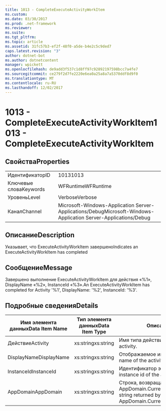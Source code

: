 ```yaml
---
title: 1013 - CompleteExecuteActivityWorkItem
ms.custom: 
ms.date: 03/30/2017
ms.prod: .net-framework
ms.reviewer: 
ms.suite: 
ms.tgt_pltfrm: 
ms.topic: article
ms.assetid: 31fc57b3-ef2f-48f0-a5de-b4e2c5c9ded7
caps.latest.revision: "3"
author: dotnet-bot
ms.author: dotnetcontent
manager: wpickett
ms.openlocfilehash: de9add3f537c1d8ff97c92892197598bcc7a4fe7
ms.sourcegitcommit: ce279f2d7fe2220e6ea0a25a8a7a5370ddf8d9f0
ms.translationtype: MT
ms.contentlocale: ru-RU
ms.lasthandoff: 12/02/2017
---
```

# <a name="1013---completeexecuteactivityworkitem"></a><span data-ttu-id="b8a5b-102">1013 - CompleteExecuteActivityWorkItem</span><span class="sxs-lookup"><span data-stu-id="b8a5b-102">1013 - CompleteExecuteActivityWorkItem</span></span>
## <a name="properties"></a><span data-ttu-id="b8a5b-103">Свойства</span><span class="sxs-lookup"><span data-stu-id="b8a5b-103">Properties</span></span>  
  
|||  
|-|-|  
|<span data-ttu-id="b8a5b-104">Идентификатор</span><span class="sxs-lookup"><span data-stu-id="b8a5b-104">ID</span></span>|<span data-ttu-id="b8a5b-105">1013</span><span class="sxs-lookup"><span data-stu-id="b8a5b-105">1013</span></span>|  
|<span data-ttu-id="b8a5b-106">Ключевые слова</span><span class="sxs-lookup"><span data-stu-id="b8a5b-106">Keywords</span></span>|<span data-ttu-id="b8a5b-107">WFRuntime</span><span class="sxs-lookup"><span data-stu-id="b8a5b-107">WFRuntime</span></span>|  
|<span data-ttu-id="b8a5b-108">Уровень</span><span class="sxs-lookup"><span data-stu-id="b8a5b-108">Level</span></span>|<span data-ttu-id="b8a5b-109">Verbose</span><span class="sxs-lookup"><span data-stu-id="b8a5b-109">Verbose</span></span>|  
|<span data-ttu-id="b8a5b-110">Канал</span><span class="sxs-lookup"><span data-stu-id="b8a5b-110">Channel</span></span>|<span data-ttu-id="b8a5b-111">Microsoft-Windows-Application Server-Applications/Debug</span><span class="sxs-lookup"><span data-stu-id="b8a5b-111">Microsoft-Windows-Application Server-Applications/Debug</span></span>|  
  
## <a name="description"></a><span data-ttu-id="b8a5b-112">Описание</span><span class="sxs-lookup"><span data-stu-id="b8a5b-112">Description</span></span>  
 <span data-ttu-id="b8a5b-113">Указывает, что ExecuteActivityWorkItem завершено</span><span class="sxs-lookup"><span data-stu-id="b8a5b-113">Indicates an ExecuteActivityWorkItem has completed</span></span>  
  
## <a name="message"></a><span data-ttu-id="b8a5b-114">Сообщение</span><span class="sxs-lookup"><span data-stu-id="b8a5b-114">Message</span></span>  
 <span data-ttu-id="b8a5b-115">Завершено выполнение ExecuteActivityWorkItem для действия «%1», DisplayName «%2», InstanceId «%3».</span><span class="sxs-lookup"><span data-stu-id="b8a5b-115">An ExecuteActivityWorkItem has completed for Activity '%1', DisplayName: '%2', InstanceId: '%3'.</span></span>  
  
## <a name="details"></a><span data-ttu-id="b8a5b-116">Подробные сведения</span><span class="sxs-lookup"><span data-stu-id="b8a5b-116">Details</span></span>  
  
|<span data-ttu-id="b8a5b-117">Имя элемента данных</span><span class="sxs-lookup"><span data-stu-id="b8a5b-117">Data Item Name</span></span>|<span data-ttu-id="b8a5b-118">Тип элемента данных</span><span class="sxs-lookup"><span data-stu-id="b8a5b-118">Data Item Type</span></span>|<span data-ttu-id="b8a5b-119">Описание</span><span class="sxs-lookup"><span data-stu-id="b8a5b-119">Description</span></span>|  
|--------------------|--------------------|-----------------|  
|<span data-ttu-id="b8a5b-120">Действие</span><span class="sxs-lookup"><span data-stu-id="b8a5b-120">Activity</span></span>|<span data-ttu-id="b8a5b-121">xs:string</span><span class="sxs-lookup"><span data-stu-id="b8a5b-121">xs:string</span></span>|<span data-ttu-id="b8a5b-122">Имя типа действия.</span><span class="sxs-lookup"><span data-stu-id="b8a5b-122">The type name of the activity.</span></span>|  
|<span data-ttu-id="b8a5b-123">DisplayName</span><span class="sxs-lookup"><span data-stu-id="b8a5b-123">DisplayName</span></span>|<span data-ttu-id="b8a5b-124">xs:string</span><span class="sxs-lookup"><span data-stu-id="b8a5b-124">xs:string</span></span>|<span data-ttu-id="b8a5b-125">Отображаемое имя действия.</span><span class="sxs-lookup"><span data-stu-id="b8a5b-125">The display name of the activity.</span></span>|  
|<span data-ttu-id="b8a5b-126">InstanceId</span><span class="sxs-lookup"><span data-stu-id="b8a5b-126">InstanceId</span></span>|<span data-ttu-id="b8a5b-127">xs:string</span><span class="sxs-lookup"><span data-stu-id="b8a5b-127">xs:string</span></span>|<span data-ttu-id="b8a5b-128">Идентификатор экземпляра действия.</span><span class="sxs-lookup"><span data-stu-id="b8a5b-128">The instance id of the activity.</span></span>|  
|<span data-ttu-id="b8a5b-129">AppDomain</span><span class="sxs-lookup"><span data-stu-id="b8a5b-129">AppDomain</span></span>|<span data-ttu-id="b8a5b-130">xs:string</span><span class="sxs-lookup"><span data-stu-id="b8a5b-130">xs:string</span></span>|<span data-ttu-id="b8a5b-131">Строка, возвращаемая AppDomain.CurrentDomain.FriendlyName.</span><span class="sxs-lookup"><span data-stu-id="b8a5b-131">The string returned by AppDomain.CurrentDomain.FriendlyName.</span></span>|
